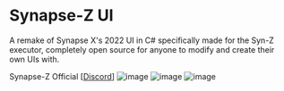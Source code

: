 # Synapse-Z UI
A remake of Synapse X's 2022 UI in C# specifically made for the Syn-Z executor, completely open source for anyone to modify and create their own UIs with.

Synapse-Z Official [[Discord](https://discord.gg/synz)]
![image](https://github.com/user-attachments/assets/24d714ec-b591-47b9-8a50-b8719304229f)
![image](https://github.com/user-attachments/assets/40e16a24-a52f-4844-9b7a-74ba862e3245)
![image](https://github.com/user-attachments/assets/403172b7-e171-4dd9-a767-597931ee1123)
